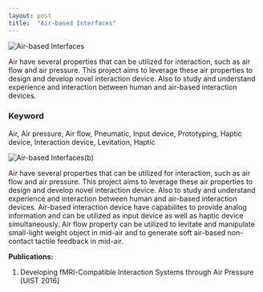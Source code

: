 ```yaml
---
layout: post
title:  "Air-based Interfaces"
---
```


![Air-based Interfaces](https://farm1.staticflickr.com/971/41526357064_60ce66b411_o.jpg)

Air have several properties that can be utilized for interaction, such as air flow and air pressure. This project aims to leverage these air properties to design and develop novel interaction device. Also to study and understand experience and interaction between human and air-based interaction devices.

### Keyword
Air, Air pressure, Air flow, Pneumatic, Input device, Prototyping, Haptic device, Interaction device, Levitation, Haptic

![Air-based Interfaces(b)](https://farm1.staticflickr.com/965/40440609470_e8f0ddb2e4_c.jpg)

Air have several properties that can be utilized for interaction, such as air flow and air pressure. This project aims to leverage these air properties to design and develop novel interaction device. Also to study and understand experience and interaction between human and air-based interaction devices. Air-based interaction device have capabilites to provide analog information and can be utilized as input device as well as haptic device simultaneously. Air flow property can be utilized to levitate and manipulate small-light weight object in mid-air and to generate soft air-based non-contact tactile feedback in mid-air.

**Publications:**

1. Developing fMRI-Compatible Interaction Systems through Air Pressure [UIST 2016]